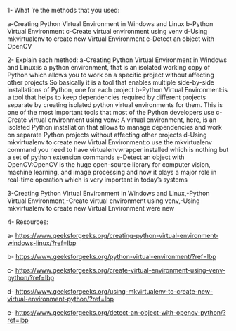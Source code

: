 1- What ’re the methods that you used:

a-Creating Python Virtual Environment in Windows and Linux
b-Python Virtual Environment 
c-Create virtual environment using venv
d-Using mkvirtualenv to create new Virtual Environment
e-Detect an object with OpenCV

2- Explain each method:
a-Creating Python Virtual Environment in Windows and Linux:is a python environment, that is an isolated working copy of Python which allows you to work on a specific project without affecting other projects
So basically it is a tool that enables multiple side-by-side installations of Python, one for each project
b-Python Virtual Environment:is a tool that helps to keep dependencies required by different projects separate by creating isolated python virtual environments for them. This is one of the most important tools that most of the Python developers use
c-Create virtual environment using venv: A virtual environment, here, is an isolated Python installation that allows to manage dependencies and work on separate Python projects without affecting other projects
d-Using mkvirtualenv to create new Virtual Environment:o use the  mkvirtualenv command you need to have virtualenvwrapper installed which is nothing but a set of python extension commands
e-Detect an object with OpenCV:OpenCV is the huge open-source library for computer vision, machine learning, and image processing and now it plays a major role in real-time operation which is very important in today’s systems



3-Creating Python Virtual Environment in Windows and Linux,-Python Virtual Environment,-Create virtual environment using venv,-Using mkvirtualenv to create new Virtual Environment were new



4- Resources:

a- https://www.geeksforgeeks.org/creating-python-virtual-environment-windows-linux/?ref=lbp

b- https://www.geeksforgeeks.org/python-virtual-environment/?ref=lbp

c- https://www.geeksforgeeks.org/create-virtual-environment-using-venv-python/?ref=lbp

d- https://www.geeksforgeeks.org/using-mkvirtualenv-to-create-new-virtual-environment-python/?ref=lbp

e- https://www.geeksforgeeks.org/detect-an-object-with-opencv-python/?ref=lbp

